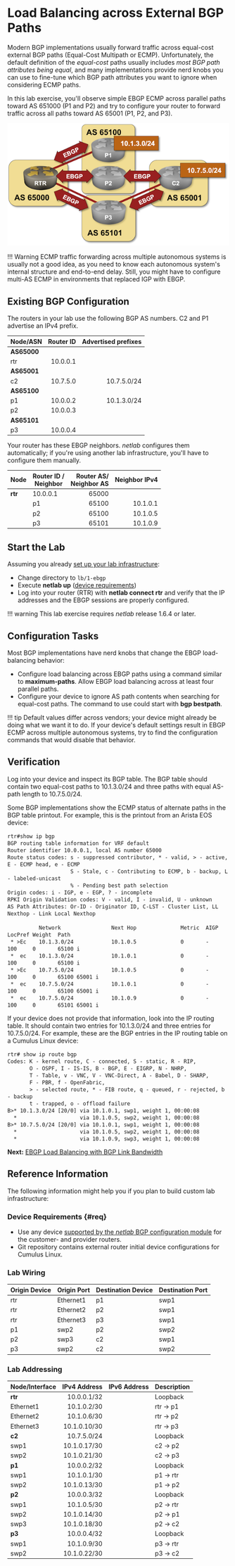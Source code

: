 # Load Balancing across External BGP Paths

Modern BGP implementations usually forward traffic across equal-cost external BGP paths (Equal-Cost Multipath or ECMP). Unfortunately, the default definition of the *equal-cost* paths usually includes *most BGP path attributes being equal*, and many implementations provide nerd knobs you can use to fine-tune which BGP path attributes you want to ignore when considering ECMP paths.

In this lab exercise, you'll observe simple EBGP ECMP across parallel paths toward AS 651000 (P1 and P2) and try to configure your router to forward traffic across all paths toward AS 65001 (P1, P2, and P3).

![Lab topology](topology-lb-ebgp.png)

!!! Warning
    ECMP traffic forwarding across multiple autonomous systems is usually not a good idea, as you need to know each autonomous system's internal structure and end-to-end delay. Still, you might have to configure multi-AS ECMP in environments that replaced IGP with EBGP.
    
## Existing BGP Configuration

The routers in your lab use the following BGP AS numbers. C2 and P1 advertise an IPv4 prefix.

| Node/ASN | Router ID | Advertised prefixes |
|----------|----------:|--------------------:|
| **AS65000** ||
| rtr | 10.0.0.1 |  |
| **AS65001** ||
| c2 | 10.7.5.0 | 10.7.5.0/24 |
| **AS65100** ||
| p1 | 10.0.0.2 | 10.1.3.0/24 |
| p2 | 10.0.0.3 |  |
| **AS65101** ||
| p3 | 10.0.0.4 |  |

Your router has these EBGP neighbors. _netlab_ configures them automatically; if you're using another lab infrastructure, you'll have to configure them manually.

| Node | Router ID /<br />Neighbor | Router AS/<br />Neighbor AS | Neighbor IPv4 |
|------|---------------------------|----------------------------:|--------------:|
| **rtr** | 10.0.0.1 | 65000 |
| | p1 | 65100 | 10.1.0.1 |
| | p2 | 65100 | 10.1.0.5 |
| | p3 | 65101 | 10.1.0.9 | 

## Start the Lab

Assuming you already [set up your lab infrastructure](../1-setup.md):

* Change directory to `lb/1-ebgp`
* Execute **netlab up** ([device requirements](#req))
* Log into your router (RTR) with **netlab connect rtr** and verify that the IP addresses and the EBGP sessions are properly configured.

!!! warning
    This lab exercise requires _netlab_ release 1.6.4 or later.

## Configuration Tasks

Most BGP implementations have nerd knobs that change the EBGP load-balancing behavior:

* Configure load balancing across EBGP paths using a command similar to **maximum-paths**. Allow EBGP load balancing across at least four parallel paths.
* Configure your device to ignore AS path contents when searching for equal-cost paths. The command to use could start with **bgp bestpath**.

!!! tip
    Default values differ across vendors; your device might already be doing what we want it to do. If your device's default settings result in EBGP ECMP across multiple autonomous systems, try to find the configuration commands that would disable that behavior.

## Verification

Log into your device and inspect its BGP table. The BGP table should contain two equal-cost paths to 10.1.3.0/24 and three paths with equal AS-path length to 10.7.5.0/24.

Some BGP implementations show the ECMP status of alternate paths in the BGP table printout. For example, this is the printout from an Arista EOS device:

```
rtr#show ip bgp
BGP routing table information for VRF default
Router identifier 10.0.0.1, local AS number 65000
Route status codes: s - suppressed contributor, * - valid, > - active, E - ECMP head, e - ECMP
                    S - Stale, c - Contributing to ECMP, b - backup, L - labeled-unicast
                    % - Pending best path selection
Origin codes: i - IGP, e - EGP, ? - incomplete
RPKI Origin Validation codes: V - valid, I - invalid, U - unknown
AS Path Attributes: Or-ID - Originator ID, C-LST - Cluster List, LL Nexthop - Link Local Nexthop

          Network                Next Hop              Metric  AIGP       LocPref Weight  Path
 * >Ec    10.1.3.0/24            10.1.0.5              0       -          100     0       65100 i
 *  ec    10.1.3.0/24            10.1.0.1              0       -          100     0       65100 i
 * >Ec    10.7.5.0/24            10.1.0.5              0       -          100     0       65100 65001 i
 *  ec    10.7.5.0/24            10.1.0.1              0       -          100     0       65100 65001 i
 *  ec    10.7.5.0/24            10.1.0.9              0       -          100     0       65101 65001 i
```

If your device does not provide that information, look into the IP routing table. It should contain two entries for 10.1.3.0/24 and three entries for 10.7.5.0/24. For example, these are the BGP entries in the IP routing table on a Cumulus Linux device:

```
rtr# show ip route bgp
Codes: K - kernel route, C - connected, S - static, R - RIP,
       O - OSPF, I - IS-IS, B - BGP, E - EIGRP, N - NHRP,
       T - Table, v - VNC, V - VNC-Direct, A - Babel, D - SHARP,
       F - PBR, f - OpenFabric,
       > - selected route, * - FIB route, q - queued, r - rejected, b - backup
       t - trapped, o - offload failure
B>* 10.1.3.0/24 [20/0] via 10.1.0.1, swp1, weight 1, 00:00:08
  *                    via 10.1.0.5, swp2, weight 1, 00:00:08
B>* 10.7.5.0/24 [20/0] via 10.1.0.1, swp1, weight 1, 00:00:08
  *                    via 10.1.0.5, swp2, weight 1, 00:00:08
  *                    via 10.1.0.9, swp3, weight 1, 00:00:08
```

**Next:** [EBGP Load Balancing with BGP Link Bandwidth](2-dmz-bw.md)

## Reference Information

The following information might help you if you plan to build custom lab infrastructure:

### Device Requirements {#req}

* Use any device [supported by the _netlab_ BGP configuration module](https://netlab.tools/platforms/#platform-routing-support) for the customer- and provider routers.
* Git repository contains external router initial device configurations for Cumulus Linux.

### Lab Wiring

| Origin Device | Origin Port | Destination Device | Destination Port |
|---------------|-------------|--------------------|------------------|
| rtr | Ethernet1 | p1 | swp1 |
| rtr | Ethernet2 | p2 | swp1 |
| rtr | Ethernet3 | p3 | swp1 |
| p1 | swp2 | p2 | swp2 |
| p2 | swp3 | c2 | swp1 |
| p3 | swp2 | c2 | swp2 |

### Lab Addressing

| Node/Interface | IPv4 Address | IPv6 Address | Description |
|----------------|-------------:|-------------:|-------------|
| **rtr** |  10.0.0.1/32 |  | Loopback |
| Ethernet1 | 10.1.0.2/30 |  | rtr -> p1 |
| Ethernet2 | 10.1.0.6/30 |  | rtr -> p2 |
| Ethernet3 | 10.1.0.10/30 |  | rtr -> p3 |
| **c2** |  10.7.5.0/24 |  | Loopback |
| swp1 | 10.1.0.17/30 |  | c2 -> p2 |
| swp2 | 10.1.0.21/30 |  | c2 -> p3 |
| **p1** |  10.0.0.2/32 |  | Loopback |
| swp1 | 10.1.0.1/30 |  | p1 -> rtr |
| swp2 | 10.1.0.13/30 |  | p1 -> p2 |
| **p2** |  10.0.0.3/32 |  | Loopback |
| swp1 | 10.1.0.5/30 |  | p2 -> rtr |
| swp2 | 10.1.0.14/30 |  | p2 -> p1 |
| swp3 | 10.1.0.18/30 |  | p2 -> c2 |
| **p3** |  10.0.0.4/32 |  | Loopback |
| swp1 | 10.1.0.9/30 |  | p3 -> rtr |
| swp2 | 10.1.0.22/30 |  | p3 -> c2 |
